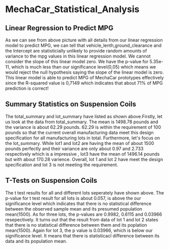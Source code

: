 # MechaCar_Statistical_Analysis


## Linear Regression to Predict MPG
As we can see from above picture with all details from our linear regression model to predict MPG, we can tell that vehicle_lenth,ground_clearance and the Intercept are statisticially unlikely to provide random amounts of variance to the mpg values in this linear regression model.
We cannot consider the slope of this linear model zero. We have the p-value for 5.35e-11, which is much less than our significance level(0,05) which means we would reject the null hypothesis saying the slope of the linear model is zero.
This linear model is able to predict MPG of MechaCar prototypes effectively since the R-squared value is 0,7149 which indicates that about 71% of MPG prediction is correct!

## Summary Statistics on Suspension Coils
The total_summary and lot_summary have listed as shown above.Firstly, let us look at the data from total_summary. The mean is 1498.78 pounds and the variance is about 62.29 pounds. 62.29 is within the requirement of 100 pounds so that the current overall manufacturing data meet this design specification for all manufacturing lots in total.
Furthermore, let's focus on the lot_summary. While lot1 and lot2 are having the mean of about 1500 pounds perfectly and their variance are only about 0.97 and 2.733 respectively which is a impressive , lot3 have the mean of 1496.14 pounds but with about 170.28 varience. Overall, lot 1 and lot 2 have meet the design specification and lot 3 is not meeting the requirement.


## T-Tests on Suspension Coils
The t test results for all and different lots seperately have shown above.
The p-value for t test result for all lots is about 0.057, is above the our significance level which indicates that there is no statistical difference between the observed sample mean and its presumed population mean(1500).
As for three lots, the p-values are 0.9982, 0.6115 and  0.03966 resepectively. It turns out that the result from data of lot 1 and lot 2 states that there is no statistical difference between them and its poplation mean(1500). Again for lot 3, the p value is 0.03966, which is below our significance level. It means that there is statisticacl difference between its data and its population mean.
